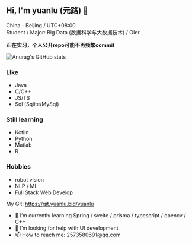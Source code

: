 ## Hi, I'm yuanlu (元路) 👋

China - Beijing / UTC+08:00  
Student / Major: Big Data (数据科学与大数据技术) / OIer  

__正在实习，个人公开repo可能不再频繁commit__

![Anurag's GitHub stats](https://github-readme-stats.vercel.app/api?username=MineYuanlu&show_icons=true&bg_color=30,e96443,904e95&title_color=fff&text_color=fff)

### Like
- Java
- C/C++
- JS/TS
- Sql (Sqlite/MySql)  
### Still learning
- Kotlin
- Python
- Matlab
- R  

### Hobbies
- robot vision
- NLP / ML
- Full Stack Web Develop

My Git: https://git.yuanlu.bid/yuanlu

- 🌱 I’m currently learning Spring / svelte / prisma / typescript / opencv / C++
- 🤔 I’m looking for help with UI development
- 📫 How to reach me: 2573580691@qq.com


<!--
**MineYuanlu/MineYuanlu** is a ✨ _special_ ✨ repository because its `README.md` (this file) appears on your GitHub profile.

Here are some ideas to get you started:

- 🔭 I’m currently working on ...
- 🌱 I’m currently learning ...
- 👯 I’m looking to collaborate on ...
- 🤔 I’m looking for help with ...
- 💬 Ask me about ...
- 📫 How to reach me: ...
- 😄 Pronouns: ...
- ⚡ Fun fact: ...
-->
